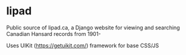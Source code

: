 # lipad
Public source of lipad.ca, a Django website for viewing and searching Canadian Hansard records from 1901-

Uses UIKit (https://getuikit.com/) framework for base CSS/JS
